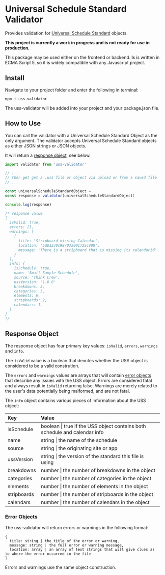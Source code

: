 # Universal Schedule Standard Validator 

Provides validation for [Universal Schedule Standard](https://github.com/UniversalScheduleStandard/UniversalScheduleStandard) objects. 

**This project is currently a work in progress and is not ready for use in production.**

This package may be used either on the frontend or backend. Is is written in ECMA Script 5, so it is widely compatible with any Javascript project. 

## Install

Navigate to your project folder and enter the following in terminal:

```
npm i uss-validator
```

The uss-validator will be added into your project and your package.json file. 

## How to Use

You can call the validator with a Universal Schedule Standard Object as the only argument. The validator accepts Universal Schedule Standard objects as either JSON strings or JSON objects.

It will return a [response object](#response-object), see below. 

```js
import validator from 'uss-validator'

// ...
// then get get a .uss file or object via upload or from a saved file
// ...

const universalScheduleStandardObject = 
const response = validator(universalScheduleStandardObject)

console.log(response)

/* response value
{  
  isValid: true,
  errors: [],
  warnings: [
    { 
      title: 'Stripboard missing Calendar', 
      location: '5d01230c987033001725c908',
      message: 'There is a stripboard that is missing its calendarId'
    }
  ],
  info: { 
    isSchedule: true,
    name: 'Small Sample Schedule',
    source: 'Think Crew',
    ussVersion: '1.0.0' 
    breakdowns: 3,
    categories: 5,
    elements: 6,
    stripboards: 2,
    calendars: 1,
  }
}
*/
```

## Response Object

The response object has four primary key values: `isValid`, `errors`, `warnings` and `info`. 

The `isValid` value is a boolean that denotes whether the USS object is considered to be a valid constrution. 

The `errors` and `warnings` values are arrays that will contain [error objects](#error-objects) that describe any issues with the USS object. Errors are considered fatal and always result in `isValid` returning false. Warnings are merely related to the user's data potentially being malformed, and are not fatal. 

The `info` object contains various pieces of information about the USS object:

| Key        | Value |
| :---       | :--- |
| isSchedule | boolean \| true if the USS object contains both schedule and calendar info |
| name       | string \| the name of the schedule   |
| source     | string \| the originating site or app   |
| ussVersion | string \| the version of the standard this file is using   |
| breakdowns | number \| the number of breakdowns in the object |
| categories | number \| the number of categories in the object |
| elements   | number \| the number of elements in the object |
| stripboards| number \| the number of stripboards in the object |
| calendars  | number \| the number of calendars in the object |

### Error Objects

The uss-validator will return errors or warnings in the following format:

```
{
  title: string | the title of the error or warning,
  message: string | the full error or warning message,
  location: array | an array of text strings that will give clues as to where the error occurred in the file
}
```

Errors and warnings use the same object construction. 